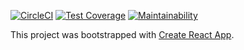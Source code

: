 [![CircleCI](https://circleci.com/gh/sneakymaxy/QC_React.svg?style=svg)](https://circleci.com/gh/sneakymaxy/QC_React)
[![Test Coverage](https://api.codeclimate.com/v1/badges/deb37ba4236946f281e4/test_coverage)](https://codeclimate.com/github/sneakymaxy/QC_React/test_coverage)
[![Maintainability](https://api.codeclimate.com/v1/badges/deb37ba4236946f281e4/maintainability)](https://codeclimate.com/github/sneakymaxy/QC_React/maintainability)

This project was bootstrapped with [Create React App](https://github.com/facebook/create-react-app).
